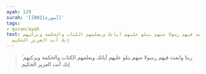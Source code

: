 ```yaml
---
ayah: 129
surah: '[[002|سورة]]'
tags:
- quran/ayah
text: ربنا وابعث فيهم رسولا منهم يتلو عليهم آياتك ويعلمهم الكتاب والحكمة ويزكيهم ۚ
  إنك أنت العزيز الحكيم
---
```

> ربنا وابعث فيهم رسولا منهم يتلو عليهم آياتك ويعلمهم الكتاب والحكمة ويزكيهم ۚ إنك أنت العزيز الحكيم
